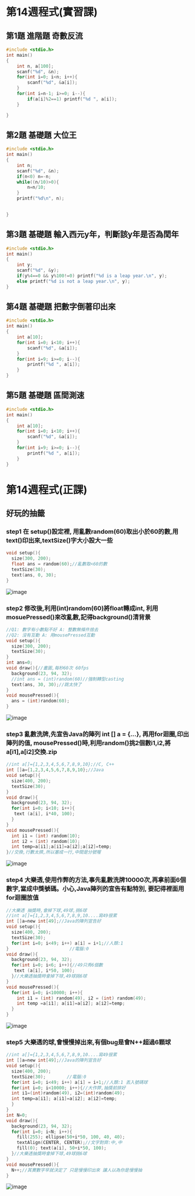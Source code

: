 # 第14週程式(實習課)
## 第1題 進階題 奇數反流 
```c
#include <stdio.h>
int main()
{
	int n, a[100];
	scanf("%d", &n);
	for(int i=0; i<n; i++){
		scanf("%d", &a[i]);
	}
	for(int i=n-1; i>=0; i--){
		if(a[i]%2==1) printf("%d ", a[i]);
	}

}
```
## 第2題 基礎題 大位王 
```c
#include <stdio.h>
int main()
{
	int n;
	scanf("%d", &n);
	if(n<0) n=-n;
	while((n/10)>0){
		n=n/10;
	}
	printf("%d\n", n);

	
}
```
## 第3題 基礎題 輸入西元y年，判斷該y年是否為閏年 
```c
#include <stdio.h>
int main()
{
	int y;
	scanf("%d", &y);
	if(y%4==0 && y%100!=0) printf("%d is a leap year.\n", y);
	else printf("%d is not a leap year.\n", y);
}
```
## 第4題 基礎題 把數字倒著印出來 
```c
#include <stdio.h>
int main()
{
	int a[10];
	for(int i=0; i<10; i++){
		scanf("%d", &a[i]);
	}
	for(int i=9; i>=0; i--){
		printf("%d ", a[i]); 
	}
}
```
## 第5題 基礎題 區間測速
```c
#include <stdio.h>
int main()
{
	int a[10];
	for(int i=0; i<10; i++){
		scanf("%d", &a[i]);
	}
	for(int i=9; i>=0; i--){
		printf("%d ", a[i]); 
	}
}
```
# 第14週程式(正課)
## 好玩的抽籤
### step1 在 setup()設定裡, 用亂數random(60)取出小於60的數,用text()印出來,textSize()字大小設大一些
```c
void setup(){
  size(300, 200);
  float ans = random(60);//亂數取<60的數
  textSize(30);
  text(ans, 0, 30);
}
```
![image](https://raw.githubusercontent.com/xytungg/2020cce/gh-pages/week14/week14-1.png)
### step2 修改後,利用(int)random(60)將float轉成int, 利用mosuePressed()來改亂數,記得background()清背景
```c
//Q1: 數字有小數點不好 A: 整數無條件捨去
//Q2: 沒有互動 A: 用mousePressed互動
void setup(){
  size(300, 200);
  textSize(30);
}
int ans=0;
void draw(){//畫圖,每秒60次 60fps
  background(23, 94, 32);
  //int ans = (int)random(60)//強制轉型casting
  text(ans, 30, 30);//跳太快了
}
void mousePressed(){
  ans = (int)random(60);
}
```
![image](https://raw.githubusercontent.com/xytungg/2020cce/gh-pages/week14/week14-2.png)
### step3 亂數洗牌,先宣告Java的陣列 int [] a = {...}, 再用for迴圈,印出陣列的值, mousePressed()時,利用random()挑2個數i1,i2,將a[i1],a[i2]交換.zip
```c
//int a[]={1,2,3,4,5,6,7,8,9,10};//C, C++
int []a={1,2,3,4,5,6,7,8,9,10};//Java
void setup(){
  size(400, 200);
  textSize(30);
}
void draw(){
  background(23, 94, 32);
  for(int i=0; i<10; i++){
   text (a[i], i*40, 100); 
  }
}
void mousePressed(){
  int i1 = (int) random(10);
  int i2 = (int) random(10);
  int temp=a[i1];a[i1]=a[i2];a[i2]=temp;
}//交換,行數太擠,所以塞成一行,中間是分號喔
```
![image](https://raw.githubusercontent.com/xytungg/2020cce/gh-pages/week14/week14-3.png)
### step4 大樂透,使用作弊的方法,事先亂數洗牌10000次,再拿前面6個數字,當成中獎號碼。小心,Java陣列的宣告有點特別, 要記得裡面用for迴圈放值
```c
//大樂透 抽獎時,會掉下球,49球,挑6球
//int a[]={1,2,3,4,5,6,7,8,9,10....寫49很累
int []a=new int[49];//Java的陣列宣告好
void setup(){
  size(400, 200);
  textSize(30);
  for(int i=0; i<49; i++) a[i] = i+1;//人類:1
}                       //電腦:0
void draw(){
  background(23, 94, 32);
  for(int i=0; i<6; i++){//49只秀6個數
   text (a[i], i*50, 100); 
  }//大樂透抽獎時會掉下球,49球挑6球
}
void mousePressed(){
  for(int i=0; i<10000; i++){
    int i1 = (int) random(49), i2 = (int) random(49);
    int temp =a[i1]; a[i1]=a[i2]; a[i2]=temp;
  }
}
```
![image](https://raw.githubusercontent.com/xytungg/2020cce/gh-pages/week14/week14-4.png)
### step5 大樂透的球,會慢慢掉出來,有個bug是會N++超過6顆球
```c
//int a[]={1,2,3,4,5,6,7,8,9,10....寫49很累
int []a=new int[49];//Java的陣列宣告好
void setup(){
  size(400, 200);
  textSize(30);        //電腦:0
  for(int i=0; i<49; i++) a[i] = i+1;//人類:1 丟入號碼球
  for(int i=0; i<10000; i++){//大作弊,抽獎前排好
  int i1=(int)random(49), i2=(int)random(49);
  int temp=a[i1]; a[i1]=a[i2]; a[i2]=temp;
  }
}
int N=0;
void draw(){
  background(23, 94, 32);
  for(int i=0; i<N; i++){
    fill(255); ellipse(50+i*50, 100, 40, 40);
    textAlign(CENTER, CENTER);//文字對齊:中,中
    fill(0); text(a[i], 50+i*50, 100);
  }//大樂透抽獎時會掉下球,49球挑6球
}
void mousePressed(){
  N++;//其實數字早就決定了 只是慢慢印出來 讓人以為你是慢慢抽
}
```
![image](https://raw.githubusercontent.com/xytungg/2020cce/gh-pages/week14/week14-5.png)

